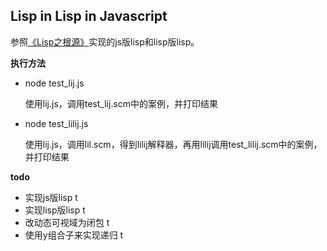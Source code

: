 ## Lisp in Lisp in Javascript

参照[《Lisp之根源》](http://daiyuwen.freeshell.org/gb/rol/roots_of_lisp.html)实现的js版lisp和lisp版lisp。

**执行方法**
- node test_lij.js

	使用lij.js，调用test_lij.scm中的案例，并打印结果
	
- node test_lilij.js

	使用lij.js，调用lil.scm，得到lilij解释器，再用lilij调用test_lilij.scm中的案例，并打印结果

**todo**
- 实现js版lisp t
- 实现lisp版lisp t
- 改动态可视域为闭包 t
- 使用y组合子来实现递归 t


